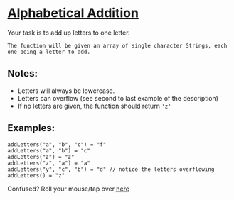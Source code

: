 # [Alphabetical Addition](https://www.codewars.com/kata/alphabetical-addition "https://www.codewars.com/kata/5d50e3914861a500121e1958")

Your task is to add up letters to one letter.
```
The function will be given an array of single character Strings, each one being a letter to add.
```
## Notes:
* Letters will always be lowercase.
* Letters can overflow (see second to last example of the description)
* If no letters are given, the function should return `'z'`

## Examples:
```
addLetters("a", "b", "c") = "f"
addLetters("a", "b") = "c"
addLetters("z") = "z"
addLetters("z", "a") = "a"
addLetters("y", "c", "b") = "d" // notice the letters overflowing
addLetters() = "z"
```

Confused? Roll your mouse/tap over <abbr title="Start by converting the letters to numbers, a => 1, b => 2, etc. Add them up. Think about the overflow yourself. Once that's done, convert it back to a letter.">here</abbr>